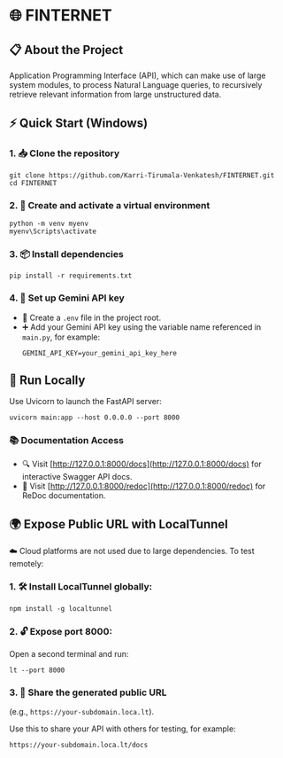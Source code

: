 # 🌐 FINTERNET

## 📋 About the Project

Application Programming Interface (API), which can make use of large system modules, to process Natural Language queries, to recursively retrieve relevant information from large unstructured data.

## ⚡ Quick Start (Windows)

### 1. 📥 **Clone the repository**
   ```shell
   git clone https://github.com/Karri-Tirumala-Venkatesh/FINTERNET.git
   cd FINTERNET
   ```

### 2. 🐍 **Create and activate a virtual environment**
   ```shell
   python -m venv myenv
   myenv\Scripts\activate
   ```

### 3. 📦 **Install dependencies**
   ```shell
   pip install -r requirements.txt
   ```

### 4. 🔑 **Set up Gemini API key**
   - 📝 Create a `.env` file in the project root.
   - ➕ Add your Gemini API key using the variable name referenced in `main.py`, for example:
     ```
     GEMINI_API_KEY=your_gemini_api_key_here
     ```

## 🏃 Run Locally

Use Uvicorn to launch the FastAPI server:

```shell
uvicorn main:app --host 0.0.0.0 --port 8000
```

### 📚 Documentation Access

- 🔍 Visit [http://127.0.0.1:8000/docs](http://127.0.0.1:8000/docs) for interactive Swagger API docs.
- 📖 Visit [http://127.0.0.1:8000/redoc](http://127.0.0.1:8000/redoc) for ReDoc documentation.

## 🌍 Expose Public URL with LocalTunnel

☁️ Cloud platforms are not used due to large dependencies. To test remotely:

### 1. 🛠️ **Install LocalTunnel globally:**
   ```shell
   npm install -g localtunnel
   ```

### 2. 🔓 **Expose port 8000:**
   Open a second terminal and run:
   ```shell
   lt --port 8000
   ```

### 3. 🔗 **Share the generated public URL**
   (e.g., `https://your-subdomain.loca.lt`).
   
   Use this to share your API with others for testing, for example:
   
   `https://your-subdomain.loca.lt/docs`
